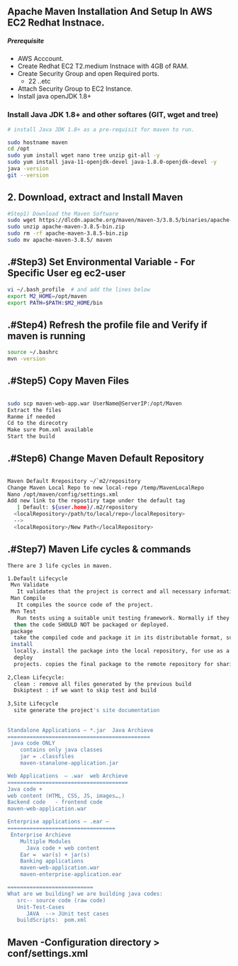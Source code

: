 ## Apache Maven Installation And Setup In AWS EC2 Redhat Instnace.
##### Prerequisite
+ AWS Acccount.
+ Create Redhat EC2 T2.medium Instnace with 4GB of RAM.
+ Create Security Group and open Required ports.
   + 22 ..etc
+ Attach Security Group to EC2 Instance.
+ Install java openJDK 1.8+

### Install Java JDK 1.8+  and other softares (GIT, wget and tree)

``` sh
# install Java JDK 1.8+ as a pre-requisit for maven to run.

sudo hostname maven
cd /opt
sudo yum install wget nano tree unzip git-all -y
sudo yum install java-11-openjdk-devel java-1.8.0-openjdk-devel -y
java -version
git --version
```

## 2. Download, extract and Install Maven
``` sh
#Step1) Download the Maven Software
sudo wget https://dlcdn.apache.org/maven/maven-3/3.8.5/binaries/apache-maven-3.8.5-bin.zip
sudo unzip apache-maven-3.8.5-bin.zip
sudo rm -rf apache-maven-3.8.5-bin.zip
sudo mv apache-maven-3.8.5/ maven
```
## .#Step3) Set Environmental Variable  - For Specific User eg ec2-user
``` sh
vi ~/.bash_profile  # and add the lines below
export M2_HOME=/opt/maven
export PATH=$PATH:$M2_HOME/bin
```
## .#Step4) Refresh the profile file and Verify if maven is running
```sh
source ~/.bashrc
mvn -version
```
## .#Step5) Copy Maven Files
``` sh

sudo scp maven-web-app.war UserName@ServerIP:/opt/Maven
Extract the files
Ranme if needed
Cd to the direcotry
Make sure Pom.xml available 
Start the build

```

## .#Step6) Change Maven Default Repository 
``` sh

Maven Default Rrepository ~/`m2/repository
Change Maven Local Repo to new local-repo /temp/MavenLocalRepo
Nano /opt/maven/config/settings.xml
Add new link to the repostiry tage under the default tag
   | Default: ${user.home}/.m2/repository
  <localRepository>/path/to/local/repo</localRepository>
  -->
  <localRepository>/New Path</localRepository>

```

## .#Step7) Maven Life cycles & commands
``` sh
There are 3 life cycles in maven.

1.Default Lifecycle
 Mvn Validate 
   It validates that the project is correct and all necessary information is available.
 Man Compile 
   It compiles the source code of the project.
 Mvn Test
   Run tests using a suitable unit testing framework. Normally if they the tests requirements fails
  then the code SHOULD NOT be packaged or deployed.
 package
  take the compiled code and package it in its distributable format, such as a JAR, WAR, EAR....
 install 
  locally. install the package into the local repository, for use as a dependency in other projects
  deploy
  projects. copies the final package to the remote repository for sharing with other developers 
  
2,Clean Lifecycle:
  clean : remove all files generated by the previous build
  Dskiptest : if we want to skip test and build
  
3,Site Lifecycle
  site generate the project's site documentation
  
  
Standalone Applications – *.jar  Java Archieve
=============================================
 java code ONLY   
    contains only java classes
    jar = .classfiles
    maven-stanalone-application.jar

Web Applications  – .war  web Archieve
======================================
Java code + 
web content (HTML, CSS, JS, images…,) 
Backend code   - frontend code
maven-web-application.war

Enterprise applications – .ear –
==================================
 Enterprise Archieve
    Multiple Modules
      Java code + web content 
    Ear =  war(s) + jar(s)
    Banking applications
    maven-web-application.war
    maven-enterprise-application.ear

===========================
What are we building? we are building java codes:
   src-- source code (raw code)
   Unit-Test-Cases 
      JAVA  --> JUnit test cases 
   buildScripts:  pom.xml


```
## Maven -Configuration directory > conf/settings.xml
